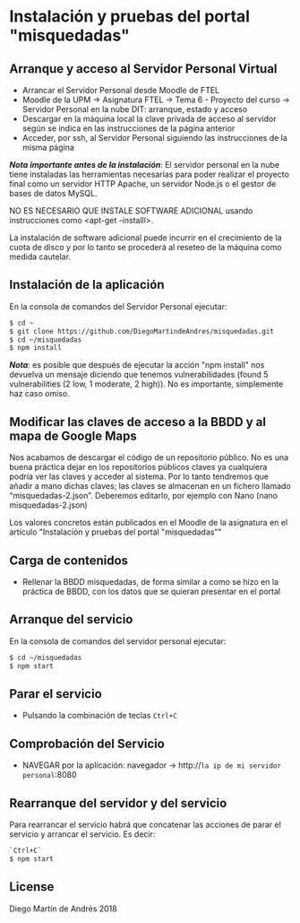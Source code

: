 
# Instalación y pruebas del portal "misquedadas"

## Arranque y acceso al Servidor Personal Virtual

* Arrancar el Servidor Personal desde Moodle de FTEL
* Moodle de la UPM -> Asignatura FTEL -> Tema 6 - Proyecto del curso -> Servidor Personal en la nube DIT: arranque, estado y acceso
* Descargar en la máquina local la clave privada de acceso al servidor según se indica en las instrucciones de la página  anterior
* Acceder, por ssh, al Servidor Personal siguiendo las instrucciones de la misma página

***Nota importante antes de la instalación***: El servidor personal en la nube tiene instaladas las herramientas necesarias para poder realizar el proyecto final  como un servidor HTTP Apache, un servidor Node.js o el gestor de bases de datos MySQL.

NO ES NECESARIO QUE INSTALE SOFTWARE ADICIONAL usando instrucciones como <apt-get -installl>.

La instalación de software adicional puede incurrir en el crecimiento de la cuota de disco y por lo tanto se procederá al reseteo de la máquina como medida cautelar.

## Instalación de la aplicación
En la consola de comandos del Servidor Personal ejecutar:

```sh
$ cd ~
$ git clone https://github.com/DiegoMartindeAndres/misquedadas.git
$ cd ~/misquedadas
$ npm install
```
***Nota***: es posible que después de ejecutar la acción "npm install" nos devuelva un mensaje diciendo que tenemos vulnerabilidades (found 5 vulnerabilities (2 low, 1 moderate, 2 high)). No es importante, simplemente haz caso omiso.

## Modificar las claves de acceso a la BBDD y al mapa de Google Maps
Nos acabamos de descargar el código de un repositorio público. No es una buena práctica dejar en los repositorios públicos claves ya cualquiera podría ver las claves y acceder al sistema. Por lo tanto tendremos que añadir a mano dichas claves; las claves se almacenan en un fichero llamado “misquedadas-2.json”. Deberemos editarlo, por ejemplo con Nano (nano misquedadas-2.json)

Los valores concretos están publicados en el Moodle de la asignatura en el artículo "Instalación y pruebas del portal "misquedadas""

## Carga de contenidos
* Rellenar la BBDD misquedadas, de forma similar a como se hizo en la práctica de BBDD, con los datos que se quieran presentar en el portal

## Arranque del servicio
En la consola de comandos del servidor personal ejecutar:

```sh
$ cd ~/misquedadas
$ npm start
```

## Parar el servicio
* Pulsando la combinación de teclas `Ctrl+C`

## Comprobación del Servicio
* NAVEGAR por la aplicación: navegador -> http://`la ip de mi servidor personal`:8080

## Rearranque del servidor y del servicio
Para rearrancar el servicio habrá que concatenar las acciones de parar el servicio y arrancar el servicio. Es decir:
```sh
`Ctrl+C`
$ npm start
```


## License

Diego Martín de Andrés 2018
